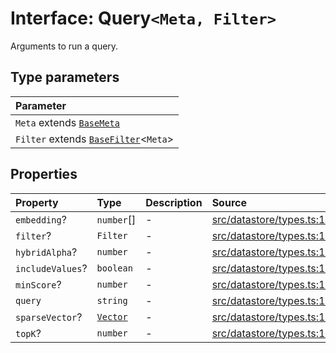 # Interface: Query`<Meta, Filter>`

Arguments to run a query.

## Type parameters

| Parameter |
| :------ |
| `Meta` extends [`BaseMeta`](../type-aliases/BaseMeta.md) |
| `Filter` extends [`BaseFilter`](../type-aliases/BaseFilter.md)\<`Meta`\> |

## Properties

| Property | Type | Description | Source |
| :------ | :------ | :------ | :------ |
| `embedding`? | `number`[] | - | [src/datastore/types.ts:123](https://github.com/dexaai/llm-tools/blob/0d08c9c/src/datastore/types.ts#L123) |
| `filter`? | `Filter` | - | [src/datastore/types.ts:127](https://github.com/dexaai/llm-tools/blob/0d08c9c/src/datastore/types.ts#L127) |
| `hybridAlpha`? | `number` | - | [src/datastore/types.ts:129](https://github.com/dexaai/llm-tools/blob/0d08c9c/src/datastore/types.ts#L129) |
| `includeValues`? | `boolean` | - | [src/datastore/types.ts:128](https://github.com/dexaai/llm-tools/blob/0d08c9c/src/datastore/types.ts#L128) |
| `minScore`? | `number` | - | [src/datastore/types.ts:126](https://github.com/dexaai/llm-tools/blob/0d08c9c/src/datastore/types.ts#L126) |
| `query` | `string` | - | [src/datastore/types.ts:122](https://github.com/dexaai/llm-tools/blob/0d08c9c/src/datastore/types.ts#L122) |
| `sparseVector`? | [`Vector`](../../Model/namespaces/SparseVector/type-aliases/Vector.md) | - | [src/datastore/types.ts:124](https://github.com/dexaai/llm-tools/blob/0d08c9c/src/datastore/types.ts#L124) |
| `topK`? | `number` | - | [src/datastore/types.ts:125](https://github.com/dexaai/llm-tools/blob/0d08c9c/src/datastore/types.ts#L125) |
